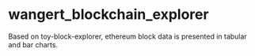 # wangert_blockchain_explorer
Based on toy-block-explorer, ethereum block data is presented in tabular and bar charts.
